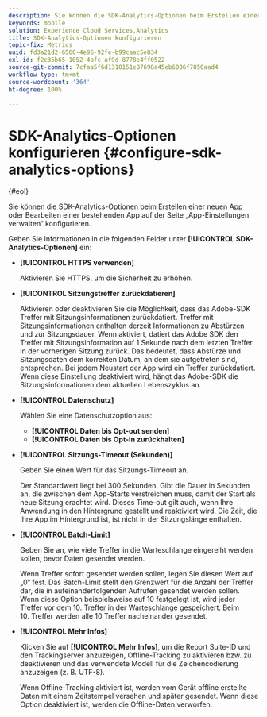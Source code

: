 ```yaml
---
description: Sie können die SDK-Analytics-Optionen beim Erstellen einer neuen App oder Bearbeiten einer bestehenden App auf der Seite „App-Einstellungen verwalten“ konfigurieren.
keywords: mobile
solution: Experience Cloud Services,Analytics
title: SDK-Analytics-Optionen konfigurieren
topic-fix: Metrics
uuid: fd3a21d2-6560-4e96-92fe-b99caac5e834
exl-id: f2c35b65-1052-4bfc-af9d-8778e4ff0522
source-git-commit: 7cfaa5f6d1318151e87698a45eb6006f7850aad4
workflow-type: tm+mt
source-wordcount: '364'
ht-degree: 100%

---
```


# SDK-Analytics-Optionen konfigurieren {#configure-sdk-analytics-options}

{#eol}

Sie können die SDK-Analytics-Optionen beim Erstellen einer neuen App oder Bearbeiten einer bestehenden App auf der Seite „App-Einstellungen verwalten“ konfigurieren.

Geben Sie Informationen in die folgenden Felder unter **[!UICONTROL SDK-Analytics-Optionen]** ein:

* **[!UICONTROL HTTPS verwenden]**

   Aktivieren Sie HTTPS, um die Sicherheit zu erhöhen.

* **[!UICONTROL Sitzungstreffer zurückdatieren]**

   Aktivieren oder deaktivieren Sie die Möglichkeit, dass das Adobe-SDK Treffer mit Sitzungsinformationen zurückdatiert. Treffer mit Sitzungsinformationen enthalten derzeit Informationen zu Abstürzen und zur Sitzungsdauer. Wenn aktiviert, datiert das Adobe SDK den Treffer mit Sitzungsinformation auf 1 Sekunde nach dem letzten Treffer in der vorherigen Sitzung zurück. Das bedeutet, dass Abstürze und Sitzungsdaten dem korrekten Datum, an dem sie aufgetreten sind, entsprechen. Bei jedem Neustart der App wird ein Treffer zurückdatiert. Wenn diese Einstellung deaktiviert wird, hängt das Adobe-SDK die Sitzungsinformationen dem aktuellen Lebenszyklus an.

* **[!UICONTROL Datenschutz]**

   Wählen Sie eine Datenschutzoption aus:

   * **[!UICONTROL Daten bis Opt-out senden]**
   * **[!UICONTROL Daten bis Opt-in zurückhalten]**

* **[!UICONTROL Sitzungs-Timeout (Sekunden)]**

   Geben Sie einen Wert für das Sitzungs-Timeout an.

   Der Standardwert liegt bei 300 Sekunden. Gibt die Dauer in Sekunden an, die zwischen dem App-Starts verstreichen muss, damit der Start als neue Sitzung erachtet wird. Dieses Time-out gilt auch, wenn Ihre Anwendung in den Hintergrund gestellt und reaktiviert wird. Die Zeit, die Ihre App im Hintergrund ist, ist nicht in der Sitzungslänge enthalten.

* **[!UICONTROL Batch-Limit]**

   Geben Sie an, wie viele Treffer in die Warteschlange eingereiht werden sollen, bevor Daten gesendet werden.

   Wenn Treffer sofort gesendet werden sollen, legen Sie diesen Wert auf „0“ fest. Das Batch-Limit stellt den Grenzwert für die Anzahl der Treffer dar, die in aufeinanderfolgenden Aufrufen gesendet werden sollen. Wenn diese Option beispielsweise auf 10 festgelegt ist, wird jeder Treffer vor dem 10. Treffer in der Warteschlange gespeichert. Beim 10. Treffer werden alle 10 Treffer nacheinander gesendet.

* **[!UICONTROL Mehr Infos]**

   Klicken Sie auf **[!UICONTROL Mehr Infos]**, um die Report Suite-ID und den Trackingserver anzuzeigen, Offline-Tracking zu aktivieren bzw. zu deaktivieren und das verwendete Modell für die Zeichencodierung anzuzeigen (z. B. UTF-8).

   Wenn Offline-Tracking aktiviert ist, werden vom Gerät offline erstellte Daten mit einem Zeitstempel versehen und später gesendet. Wenn diese Option deaktiviert ist, werden die Offline-Daten verworfen.
